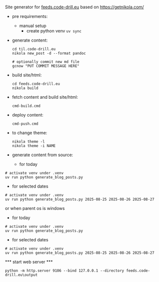 Site generator for [feeds.code-drill.eu](http://feeds.code-drill.eu/) based on https://getnikola.com/
- pre requirements:
  - manual setup
    - create python venv  `uv sync`

- generate content:
  ```
  cd til.code-drill.eu
  nikola new_post -d --format pandoc
  
  # optionally commit new md file
  gcnow "PUT COMMIT MESSAGE HERE"

  ```
- build site/html:
  ```
  cd feeds.code-drill.eu
  nikola build
  ```

- fetch content and build site/html:
  ```
  cmd-build.cmd
  ```

- deploy content:
  ```
  cmd-push.cmd
  ```
  
- to change theme:
  ```
  nikola theme -l
  nikola theme -i NAME
  ```

- generate content from source:
  - for today
```shell
# activate venv under .venv
uv run python generate_blog_posts.py
```
  - for selected dates
```shell
# activate venv under .venv
uv run python generate_blog_posts.py 2025-08-25 2025-08-26 2025-08-27
```
or when parent os is windows
  - for today
```shell
# activate venv under .venv
uv run python generate_blog_posts.py
```
  - for selected dates
```shell
# activate venv under .venv
uv run python generate_blog_posts.py 2025-08-25 2025-08-26 2025-08-27
```

*** start web server ***
```shell
python -m http.server 9106 --bind 127.0.0.1 --directory feeds.code-drill.eu\output
```